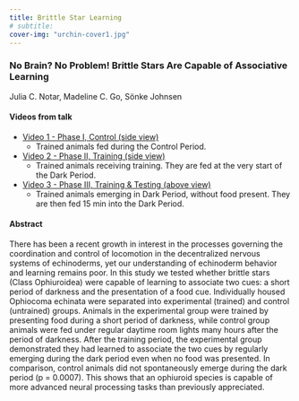 ```yaml
---
title: Brittle Star Learning
# subtitle:
cover-img: "urchin-cover1.jpg"
---
```


### No Brain? No Problem! Brittle Stars Are Capable of Associative Learning
Julia C. Notar, Madeline C. Go, Sönke Johnsen

#### Videos from talk

+ [Video 1 - Phase I, Control (side view)](https://drive.google.com/file/d/1BdepLeiv8twff2DqwZiK5MdKE0uO0hbf/view?usp=sharing)
  + Trained animals fed during the Control Period.
+ [Video 2 - Phase II, Training (side view)](https://drive.google.com/file/d/1hv-ghzmD1RkSM7M38uhp1fSrJARabFUc/view?usp=sharing)
  + Trained animals receiving training. They are fed at the very start of the Dark Period.
+ [Video 3 - Phase III, Training & Testing (above view)](https://drive.google.com/file/d/1TRzsjfaryJMMs0usAEqYzG_qRPDKqLyN/view?usp=sharing)
  + Trained animals emerging in Dark Period, without food present. They are then fed 15 min into the Dark Period.

#### Abstract

There has been a recent growth in interest in the processes governing the coordination and control of locomotion in the decentralized nervous systems of echinoderms, yet our understanding of echinoderm behavior and learning remains poor. In this study we tested whether brittle stars (Class Ophiuroidea) were capable of learning to associate two cues: a short period of darkness and the presentation of a food cue. Individually housed Ophiocoma echinata were separated into experimental (trained) and control (untrained) groups. Animals in the experimental group were trained by presenting food during a short period of darkness, while control group animals were fed under regular daytime room lights many hours after the period of darkness. After the training period, the experimental group demonstrated they had learned to associate the two cues by regularly emerging during the dark period even when no food was presented. In comparison, control animals did not spontaneously emerge during the dark period (p = 0.0007). This shows that an ophiuroid species is capable of more advanced neural processing tasks than previously appreciated.
